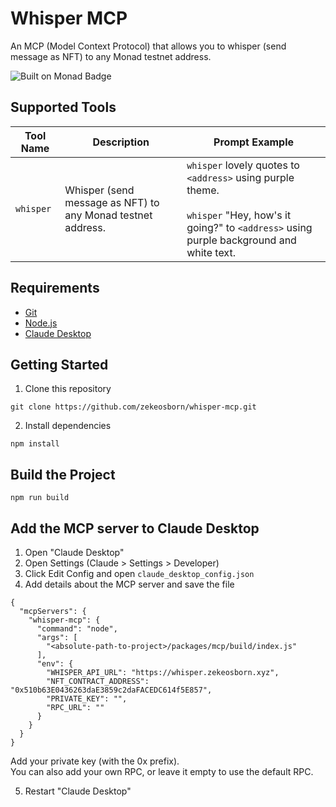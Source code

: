 # Whisper MCP
An MCP (Model Context Protocol) that allows you to whisper (send message as NFT) to any Monad testnet address.

![Built on Monad Badge](https://cdn.osbrn.xyz/built-on-monad-badge.png)

## Supported Tools

| Tool Name    | Description                                               | Prompt Example                                                                                                                                              |
|--------------|-----------------------------------------------------------|-------------------------------------------------------------------------------------------------------------------------------------------------------------|
| `whisper`    | Whisper (send message as NFT) to any Monad testnet address. | `whisper` lovely quotes to `<address>` using purple theme. <br><br> `whisper` "Hey, how's it going?" to `<address>` using purple background and white text. |

## Requirements
- [Git](https://git-scm.com/downloads)
- [Node.js](https://nodejs.org/en/download)
- [Claude Desktop](https://claude.ai/download)

## Getting Started

1. Clone this repository

```
git clone https://github.com/zekeosborn/whisper-mcp.git
```

2. Install dependencies

```
npm install
```

## Build the Project

```
npm run build
```

## Add the MCP server to Claude Desktop

1. Open "Claude Desktop"
2. Open Settings (Claude > Settings > Developer)
3. Click Edit Config and open `claude_desktop_config.json`
4. Add details about the MCP server and save the file

```
{
  "mcpServers": {
    "whisper-mcp": {
      "command": "node",
      "args": [
        "<absolute-path-to-project>/packages/mcp/build/index.js"
      ],
      "env": {
        "WHISPER_API_URL": "https://whisper.zekeosborn.xyz",
        "NFT_CONTRACT_ADDRESS": "0x510b63E0436263daE3859c2daFACEDC614f5E857",
        "PRIVATE_KEY": "",
        "RPC_URL": ""
      }
    }
  }
}
```

Add your private key (with the 0x prefix).  
You can also add your own RPC, or leave it empty to use the default RPC.

5. Restart "Claude Desktop"
